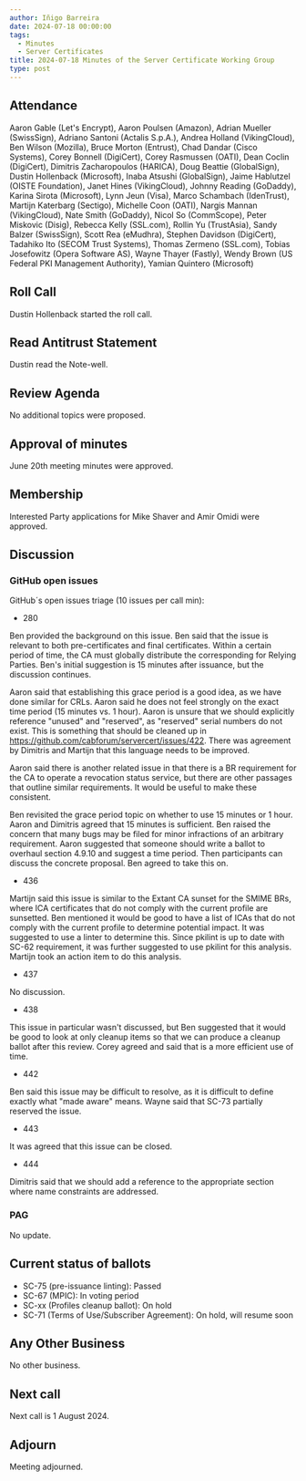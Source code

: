 ```yaml
---
author: Iñigo Barreira
date: 2024-07-18 00:00:00
tags:
  - Minutes
  - Server Certificates
title: 2024-07-18 Minutes of the Server Certificate Working Group
type: post
---
```


## Attendance

Aaron Gable (Let's Encrypt), Aaron Poulsen (Amazon), Adrian Mueller (SwissSign), Adriano Santoni (Actalis S.p.A.), Andrea Holland (VikingCloud), Ben Wilson (Mozilla), Bruce Morton (Entrust), Chad Dandar (Cisco Systems), Corey Bonnell (DigiCert), Corey Rasmussen (OATI), Dean Coclin (DigiCert), Dimitris Zacharopoulos (HARICA), Doug Beattie (GlobalSign), Dustin Hollenback (Microsoft), Inaba Atsushi (GlobalSign), Jaime Hablutzel (OISTE Foundation), Janet Hines (VikingCloud), Johnny Reading (GoDaddy), Karina Sirota (Microsoft), Lynn Jeun (Visa), Marco Schambach (IdenTrust), Martijn Katerbarg (Sectigo), Michelle Coon (OATI), Nargis Mannan (VikingCloud), Nate Smith (GoDaddy), Nicol So (CommScope), Peter Miskovic (Disig), Rebecca Kelly (SSL.com), Rollin Yu (TrustAsia), Sandy Balzer (SwissSign), Scott Rea (eMudhra), Stephen Davidson (DigiCert), Tadahiko Ito (SECOM Trust Systems), Thomas Zermeno (SSL.com), Tobias Josefowitz (Opera Software AS), Wayne Thayer (Fastly), Wendy Brown (US Federal PKI Management Authority), Yamian Quintero (Microsoft)

## Roll Call

Dustin Hollenback started the roll call. 

## Read Antitrust Statement

Dustin read the Note-well.

## Review Agenda

No additional topics were proposed.

## Approval of minutes

June 20th meeting minutes were approved.

## Membership

Interested Party applications for Mike Shaver and Amir Omidi were approved.

## Discussion

### GitHub open issues

GitHub´s open issues triage (10 issues per call min):

- 280

Ben provided the background on this issue. Ben said that the issue is relevant
to both pre-certificates and final certificates. Within a certain period of time,
the CA must globally distribute the corresponding for Relying Parties. Ben's initial
suggestion is 15 minutes after issuance, but the discussion continues.

Aaron said that establishing this grace period is a good idea, as we have done similar
for CRLs. Aaron said he does not feel strongly on the exact time period (15 minutes vs. 1 hour).
Aaron is unsure that we should explicitly reference "unused" and "reserved", as "reserved"
serial numbers do not exist. This is something that should be cleaned up in https://github.com/cabforum/servercert/issues/422. There was agreement by Dimitris and Martijn that this language needs
to be improved.

Aaron said there is another related issue in that there is a BR requirement for the CA to operate a revocation status service, but there are other passages that outline similar requirements. It would be useful to make these consistent.

Ben revisited the grace period topic on whether to use 15 minutes or 1 hour. Aaron and Dimitris agreed that 15 minutes is sufficient. Ben raised the concern that many bugs may be filed for minor infractions of an arbitrary requirement. Aaron suggested that someone should write a ballot to overhaul section 4.9.10 and suggest a time period. Then participants can discuss the concrete proposal. Ben agreed to take this on.

- 436

Martijn said this issue is similar to the Extant CA sunset for the SMIME BRs, where ICA
certificates that do not comply with the current profile are sunsetted. Ben mentioned it
would be good to have a list of ICAs that do not comply with the current profile to determine
potential impact. It was suggested to use a linter to determine this. Since pkilint is up to date with SC-62 requirement, it was further suggested to use pkilint for this analysis. Martijn took an action item to do this analysis.

- 437

No discussion.

- 438

This issue in particular wasn't discussed, but Ben suggested that it would be good to look at
only cleanup items so that we can produce a cleanup ballot after this review. Corey agreed and said
that is a more efficient use of time.

- 442

Ben said this issue may be difficult to resolve, as it is difficult to define exactly what "made aware" means. Wayne said that SC-73 partially reserved the issue.

- 443

It was agreed that this issue can be closed.

- 444

Dimitris said that we should add a reference to the appropriate section where name constraints are addressed.


### PAG

No update. 

## Current status of ballots

- SC-75 (pre-issuance linting): Passed
- SC-67 (MPIC): In voting period
- SC-xx (Profiles cleanup ballot): On hold
- SC-71 (Terms of Use/Subscriber Agreement): On hold, will resume soon



## Any Other Business

No other business.


## Next call

Next call is 1 August 2024.


## Adjourn

Meeting adjourned.

